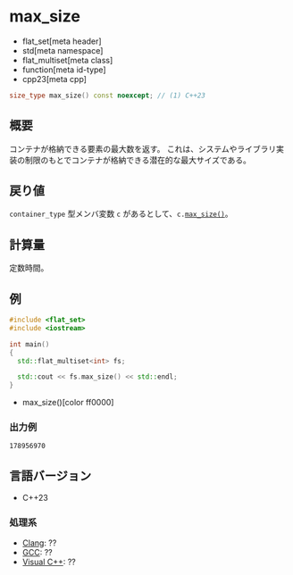 # max_size
* flat_set[meta header]
* std[meta namespace]
* flat_multiset[meta class]
* function[meta id-type]
* cpp23[meta cpp]

```cpp
size_type max_size() const noexcept; // (1) C++23
```

## 概要
コンテナが格納できる要素の最大数を返す。 
これは、システムやライブラリ実装の制限のもとでコンテナが格納できる潜在的な最大サイズである。


## 戻り値
`container_type` 型メンバ変数 `c` があるとして、`c.`[`max_size()`](/reference/vector/vector/max_size.md)。


## 計算量
定数時間。


## 例
```cpp example
#include <flat_set>
#include <iostream>

int main()
{
  std::flat_multiset<int> fs;

  std::cout << fs.max_size() << std::endl;
}
```
* max_size()[color ff0000]

### 出力例
```
178956970
```


## 言語バージョン
- C++23

### 処理系
- [Clang](/implementation.md#clang): ??
- [GCC](/implementation.md#gcc): ??
- [Visual C++](/implementation.md#visual_cpp): ??
